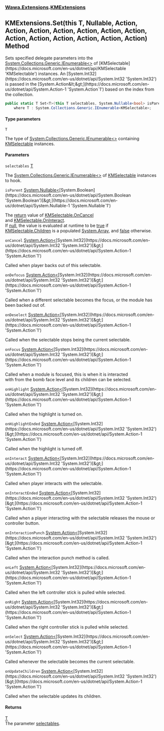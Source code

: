 ### [Wawa.Extensions](Wawa.Extensions.md 'Wawa.Extensions').[KMExtensions](KMExtensions.md 'Wawa.Extensions.KMExtensions')

## KMExtensions.Set<T>(this T, Nullable<bool>, Action<int>, Action<int>, Action<int>, Action<int>, Action<int>, Action<int>, Action<int>, Action<int>, Action<int>, Action<int>, Action<int>, Action<int>, Action<int>) Method

Sets specified delegate parameters into the [System.Collections.Generic.IEnumerable&lt;&gt;](https://docs.microsoft.com/en-us/dotnet/api/System.Collections.Generic.IEnumerable-1 'System.Collections.Generic.IEnumerable`1') of [KMSelectable](https://docs.microsoft.com/en-us/dotnet/api/KMSelectable 'KMSelectable') instances.  
An [System.Int32](https://docs.microsoft.com/en-us/dotnet/api/System.Int32 'System.Int32') is passed in the [System.Action&lt;&gt;](https://docs.microsoft.com/en-us/dotnet/api/System.Action-1 'System.Action`1') based on the index from the collection.

```csharp
public static T Set<T>(this T selectables, System.Nullable<bool> isParent=null, System.Action<int> onCancel=null, System.Action<int> onDefocus=null, System.Action<int> onDeselect=null, System.Action<int> onFocus=null, System.Action<int> onHighlight=null, System.Action<int> onHighlightEnded=null, System.Action<int> onInteract=null, System.Action<int> onInteractEnded=null, System.Action<int> onInteractionPunch=null, System.Action<int> onLeft=null, System.Action<int> onRight=null, System.Action<int> onSelect=null, System.Action<int> onUpdateChildren=null)
    where T : System.Collections.Generic.IEnumerable<KMSelectable>;
```
#### Type parameters

<a name='Wawa.Extensions.KMExtensions.Set_T_(thisT,System.Nullable_bool_,System.Action_int_,System.Action_int_,System.Action_int_,System.Action_int_,System.Action_int_,System.Action_int_,System.Action_int_,System.Action_int_,System.Action_int_,System.Action_int_,System.Action_int_,System.Action_int_,System.Action_int_).T'></a>

`T`

The type of [System.Collections.Generic.IEnumerable&lt;&gt;](https://docs.microsoft.com/en-us/dotnet/api/System.Collections.Generic.IEnumerable-1 'System.Collections.Generic.IEnumerable`1') containing [KMSelectable](https://docs.microsoft.com/en-us/dotnet/api/KMSelectable 'KMSelectable') instances.
#### Parameters

<a name='Wawa.Extensions.KMExtensions.Set_T_(thisT,System.Nullable_bool_,System.Action_int_,System.Action_int_,System.Action_int_,System.Action_int_,System.Action_int_,System.Action_int_,System.Action_int_,System.Action_int_,System.Action_int_,System.Action_int_,System.Action_int_,System.Action_int_,System.Action_int_).selectables'></a>

`selectables` [T](KMExtensions.Set{T}(T,bool+,Action{int},Action{int},Action{int},Action{int},Action{int},Action{int},Action{int},Action{int},Action{int},Action{int},Action{int},Action{int},Action{int}).md#Wawa.Extensions.KMExtensions.Set_T_(thisT,System.Nullable_bool_,System.Action_int_,System.Action_int_,System.Action_int_,System.Action_int_,System.Action_int_,System.Action_int_,System.Action_int_,System.Action_int_,System.Action_int_,System.Action_int_,System.Action_int_,System.Action_int_,System.Action_int_).T 'Wawa.Extensions.KMExtensions.Set<T>(this T, System.Nullable<bool>, System.Action<int>, System.Action<int>, System.Action<int>, System.Action<int>, System.Action<int>, System.Action<int>, System.Action<int>, System.Action<int>, System.Action<int>, System.Action<int>, System.Action<int>, System.Action<int>, System.Action<int>).T')

The [System.Collections.Generic.IEnumerable&lt;&gt;](https://docs.microsoft.com/en-us/dotnet/api/System.Collections.Generic.IEnumerable-1 'System.Collections.Generic.IEnumerable`1') of [KMSelectable](https://docs.microsoft.com/en-us/dotnet/api/KMSelectable 'KMSelectable') instances to hook.

<a name='Wawa.Extensions.KMExtensions.Set_T_(thisT,System.Nullable_bool_,System.Action_int_,System.Action_int_,System.Action_int_,System.Action_int_,System.Action_int_,System.Action_int_,System.Action_int_,System.Action_int_,System.Action_int_,System.Action_int_,System.Action_int_,System.Action_int_,System.Action_int_).isParent'></a>

`isParent` [System.Nullable&lt;](https://docs.microsoft.com/en-us/dotnet/api/System.Nullable-1 'System.Nullable`1')[System.Boolean](https://docs.microsoft.com/en-us/dotnet/api/System.Boolean 'System.Boolean')[&gt;](https://docs.microsoft.com/en-us/dotnet/api/System.Nullable-1 'System.Nullable`1')

The [return](https://docs.microsoft.com/en-us/dotnet/csharp/language-reference/keywords/return 'https://docs.microsoft.com/en-us/dotnet/csharp/language-reference/keywords/return') value of [KMSelectable.OnCancel](https://docs.microsoft.com/en-us/dotnet/api/KMSelectable.OnCancel 'KMSelectable.OnCancel')  
and [KMSelectable.OnInteract](https://docs.microsoft.com/en-us/dotnet/api/KMSelectable.OnInteract 'KMSelectable.OnInteract').  
If [null](https://docs.microsoft.com/en-us/dotnet/csharp/language-reference/keywords/null 'https://docs.microsoft.com/en-us/dotnet/csharp/language-reference/keywords/null'), the value is evaluated at runtime to be [true](https://docs.microsoft.com/en-us/dotnet/csharp/language-reference/builtin-types/bool 'https://docs.microsoft.com/en-us/dotnet/csharp/language-reference/builtin-types/bool') if  
[KMSelectable.Children](https://docs.microsoft.com/en-us/dotnet/api/KMSelectable.Children 'KMSelectable.Children') is a populated [System.Array](https://docs.microsoft.com/en-us/dotnet/api/System.Array 'System.Array'), and [false](https://docs.microsoft.com/en-us/dotnet/csharp/language-reference/builtin-types/bool 'https://docs.microsoft.com/en-us/dotnet/csharp/language-reference/builtin-types/bool') otherwise.

<a name='Wawa.Extensions.KMExtensions.Set_T_(thisT,System.Nullable_bool_,System.Action_int_,System.Action_int_,System.Action_int_,System.Action_int_,System.Action_int_,System.Action_int_,System.Action_int_,System.Action_int_,System.Action_int_,System.Action_int_,System.Action_int_,System.Action_int_,System.Action_int_).onCancel'></a>

`onCancel` [System.Action&lt;](https://docs.microsoft.com/en-us/dotnet/api/System.Action-1 'System.Action`1')[System.Int32](https://docs.microsoft.com/en-us/dotnet/api/System.Int32 'System.Int32')[&gt;](https://docs.microsoft.com/en-us/dotnet/api/System.Action-1 'System.Action`1')

Called when player backs out of this selectable.

<a name='Wawa.Extensions.KMExtensions.Set_T_(thisT,System.Nullable_bool_,System.Action_int_,System.Action_int_,System.Action_int_,System.Action_int_,System.Action_int_,System.Action_int_,System.Action_int_,System.Action_int_,System.Action_int_,System.Action_int_,System.Action_int_,System.Action_int_,System.Action_int_).onDefocus'></a>

`onDefocus` [System.Action&lt;](https://docs.microsoft.com/en-us/dotnet/api/System.Action-1 'System.Action`1')[System.Int32](https://docs.microsoft.com/en-us/dotnet/api/System.Int32 'System.Int32')[&gt;](https://docs.microsoft.com/en-us/dotnet/api/System.Action-1 'System.Action`1')

Called when a different selectable becomes the focus, or the module has been backed out of.

<a name='Wawa.Extensions.KMExtensions.Set_T_(thisT,System.Nullable_bool_,System.Action_int_,System.Action_int_,System.Action_int_,System.Action_int_,System.Action_int_,System.Action_int_,System.Action_int_,System.Action_int_,System.Action_int_,System.Action_int_,System.Action_int_,System.Action_int_,System.Action_int_).onDeselect'></a>

`onDeselect` [System.Action&lt;](https://docs.microsoft.com/en-us/dotnet/api/System.Action-1 'System.Action`1')[System.Int32](https://docs.microsoft.com/en-us/dotnet/api/System.Int32 'System.Int32')[&gt;](https://docs.microsoft.com/en-us/dotnet/api/System.Action-1 'System.Action`1')

Called when the selectable stops being the current selectable.

<a name='Wawa.Extensions.KMExtensions.Set_T_(thisT,System.Nullable_bool_,System.Action_int_,System.Action_int_,System.Action_int_,System.Action_int_,System.Action_int_,System.Action_int_,System.Action_int_,System.Action_int_,System.Action_int_,System.Action_int_,System.Action_int_,System.Action_int_,System.Action_int_).onFocus'></a>

`onFocus` [System.Action&lt;](https://docs.microsoft.com/en-us/dotnet/api/System.Action-1 'System.Action`1')[System.Int32](https://docs.microsoft.com/en-us/dotnet/api/System.Int32 'System.Int32')[&gt;](https://docs.microsoft.com/en-us/dotnet/api/System.Action-1 'System.Action`1')

Called when a module is focused, this is when it is interacted  
with from the bomb face level and its children can be selected.

<a name='Wawa.Extensions.KMExtensions.Set_T_(thisT,System.Nullable_bool_,System.Action_int_,System.Action_int_,System.Action_int_,System.Action_int_,System.Action_int_,System.Action_int_,System.Action_int_,System.Action_int_,System.Action_int_,System.Action_int_,System.Action_int_,System.Action_int_,System.Action_int_).onHighlight'></a>

`onHighlight` [System.Action&lt;](https://docs.microsoft.com/en-us/dotnet/api/System.Action-1 'System.Action`1')[System.Int32](https://docs.microsoft.com/en-us/dotnet/api/System.Int32 'System.Int32')[&gt;](https://docs.microsoft.com/en-us/dotnet/api/System.Action-1 'System.Action`1')

Called when the highlight is turned on.

<a name='Wawa.Extensions.KMExtensions.Set_T_(thisT,System.Nullable_bool_,System.Action_int_,System.Action_int_,System.Action_int_,System.Action_int_,System.Action_int_,System.Action_int_,System.Action_int_,System.Action_int_,System.Action_int_,System.Action_int_,System.Action_int_,System.Action_int_,System.Action_int_).onHighlightEnded'></a>

`onHighlightEnded` [System.Action&lt;](https://docs.microsoft.com/en-us/dotnet/api/System.Action-1 'System.Action`1')[System.Int32](https://docs.microsoft.com/en-us/dotnet/api/System.Int32 'System.Int32')[&gt;](https://docs.microsoft.com/en-us/dotnet/api/System.Action-1 'System.Action`1')

Called when the highlight is turned off.

<a name='Wawa.Extensions.KMExtensions.Set_T_(thisT,System.Nullable_bool_,System.Action_int_,System.Action_int_,System.Action_int_,System.Action_int_,System.Action_int_,System.Action_int_,System.Action_int_,System.Action_int_,System.Action_int_,System.Action_int_,System.Action_int_,System.Action_int_,System.Action_int_).onInteract'></a>

`onInteract` [System.Action&lt;](https://docs.microsoft.com/en-us/dotnet/api/System.Action-1 'System.Action`1')[System.Int32](https://docs.microsoft.com/en-us/dotnet/api/System.Int32 'System.Int32')[&gt;](https://docs.microsoft.com/en-us/dotnet/api/System.Action-1 'System.Action`1')

Called when player interacts with the selectable.

<a name='Wawa.Extensions.KMExtensions.Set_T_(thisT,System.Nullable_bool_,System.Action_int_,System.Action_int_,System.Action_int_,System.Action_int_,System.Action_int_,System.Action_int_,System.Action_int_,System.Action_int_,System.Action_int_,System.Action_int_,System.Action_int_,System.Action_int_,System.Action_int_).onInteractEnded'></a>

`onInteractEnded` [System.Action&lt;](https://docs.microsoft.com/en-us/dotnet/api/System.Action-1 'System.Action`1')[System.Int32](https://docs.microsoft.com/en-us/dotnet/api/System.Int32 'System.Int32')[&gt;](https://docs.microsoft.com/en-us/dotnet/api/System.Action-1 'System.Action`1')

Called when a player interacting with the selectable releases the mouse or controller button.

<a name='Wawa.Extensions.KMExtensions.Set_T_(thisT,System.Nullable_bool_,System.Action_int_,System.Action_int_,System.Action_int_,System.Action_int_,System.Action_int_,System.Action_int_,System.Action_int_,System.Action_int_,System.Action_int_,System.Action_int_,System.Action_int_,System.Action_int_,System.Action_int_).onInteractionPunch'></a>

`onInteractionPunch` [System.Action&lt;](https://docs.microsoft.com/en-us/dotnet/api/System.Action-1 'System.Action`1')[System.Int32](https://docs.microsoft.com/en-us/dotnet/api/System.Int32 'System.Int32')[&gt;](https://docs.microsoft.com/en-us/dotnet/api/System.Action-1 'System.Action`1')

Called when the interaction punch method is called.

<a name='Wawa.Extensions.KMExtensions.Set_T_(thisT,System.Nullable_bool_,System.Action_int_,System.Action_int_,System.Action_int_,System.Action_int_,System.Action_int_,System.Action_int_,System.Action_int_,System.Action_int_,System.Action_int_,System.Action_int_,System.Action_int_,System.Action_int_,System.Action_int_).onLeft'></a>

`onLeft` [System.Action&lt;](https://docs.microsoft.com/en-us/dotnet/api/System.Action-1 'System.Action`1')[System.Int32](https://docs.microsoft.com/en-us/dotnet/api/System.Int32 'System.Int32')[&gt;](https://docs.microsoft.com/en-us/dotnet/api/System.Action-1 'System.Action`1')

Called when the left controller stick is pulled while selected.

<a name='Wawa.Extensions.KMExtensions.Set_T_(thisT,System.Nullable_bool_,System.Action_int_,System.Action_int_,System.Action_int_,System.Action_int_,System.Action_int_,System.Action_int_,System.Action_int_,System.Action_int_,System.Action_int_,System.Action_int_,System.Action_int_,System.Action_int_,System.Action_int_).onRight'></a>

`onRight` [System.Action&lt;](https://docs.microsoft.com/en-us/dotnet/api/System.Action-1 'System.Action`1')[System.Int32](https://docs.microsoft.com/en-us/dotnet/api/System.Int32 'System.Int32')[&gt;](https://docs.microsoft.com/en-us/dotnet/api/System.Action-1 'System.Action`1')

Called when the right controller stick is pulled while selected.

<a name='Wawa.Extensions.KMExtensions.Set_T_(thisT,System.Nullable_bool_,System.Action_int_,System.Action_int_,System.Action_int_,System.Action_int_,System.Action_int_,System.Action_int_,System.Action_int_,System.Action_int_,System.Action_int_,System.Action_int_,System.Action_int_,System.Action_int_,System.Action_int_).onSelect'></a>

`onSelect` [System.Action&lt;](https://docs.microsoft.com/en-us/dotnet/api/System.Action-1 'System.Action`1')[System.Int32](https://docs.microsoft.com/en-us/dotnet/api/System.Int32 'System.Int32')[&gt;](https://docs.microsoft.com/en-us/dotnet/api/System.Action-1 'System.Action`1')

Called whenever the selectable becomes the current selectable.

<a name='Wawa.Extensions.KMExtensions.Set_T_(thisT,System.Nullable_bool_,System.Action_int_,System.Action_int_,System.Action_int_,System.Action_int_,System.Action_int_,System.Action_int_,System.Action_int_,System.Action_int_,System.Action_int_,System.Action_int_,System.Action_int_,System.Action_int_,System.Action_int_).onUpdateChildren'></a>

`onUpdateChildren` [System.Action&lt;](https://docs.microsoft.com/en-us/dotnet/api/System.Action-1 'System.Action`1')[System.Int32](https://docs.microsoft.com/en-us/dotnet/api/System.Int32 'System.Int32')[&gt;](https://docs.microsoft.com/en-us/dotnet/api/System.Action-1 'System.Action`1')

Called when the selectable updates its children.

#### Returns
[T](KMExtensions.Set{T}(T,bool+,Action{int},Action{int},Action{int},Action{int},Action{int},Action{int},Action{int},Action{int},Action{int},Action{int},Action{int},Action{int},Action{int}).md#Wawa.Extensions.KMExtensions.Set_T_(thisT,System.Nullable_bool_,System.Action_int_,System.Action_int_,System.Action_int_,System.Action_int_,System.Action_int_,System.Action_int_,System.Action_int_,System.Action_int_,System.Action_int_,System.Action_int_,System.Action_int_,System.Action_int_,System.Action_int_).T 'Wawa.Extensions.KMExtensions.Set<T>(this T, System.Nullable<bool>, System.Action<int>, System.Action<int>, System.Action<int>, System.Action<int>, System.Action<int>, System.Action<int>, System.Action<int>, System.Action<int>, System.Action<int>, System.Action<int>, System.Action<int>, System.Action<int>, System.Action<int>).T')  
The parameter [selectables](KMExtensions.Set{T}(T,bool+,Action{int},Action{int},Action{int},Action{int},Action{int},Action{int},Action{int},Action{int},Action{int},Action{int},Action{int},Action{int},Action{int}).md#Wawa.Extensions.KMExtensions.Set_T_(thisT,System.Nullable_bool_,System.Action_int_,System.Action_int_,System.Action_int_,System.Action_int_,System.Action_int_,System.Action_int_,System.Action_int_,System.Action_int_,System.Action_int_,System.Action_int_,System.Action_int_,System.Action_int_,System.Action_int_).selectables 'Wawa.Extensions.KMExtensions.Set<T>(this T, System.Nullable<bool>, System.Action<int>, System.Action<int>, System.Action<int>, System.Action<int>, System.Action<int>, System.Action<int>, System.Action<int>, System.Action<int>, System.Action<int>, System.Action<int>, System.Action<int>, System.Action<int>, System.Action<int>).selectables').